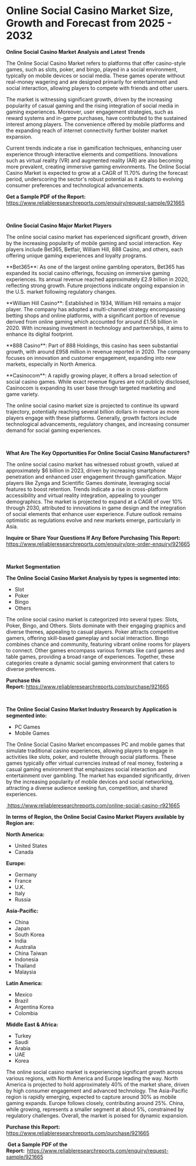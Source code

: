 <p><h1>Online Social Casino Market Size, Growth and Forecast from 2025 - 2032</h1></p><p><strong>Online Social Casino Market Analysis and Latest Trends</strong></p>
<p><p>The Online Social Casino Market refers to platforms that offer casino-style games, such as slots, poker, and bingo, played in a social environment, typically on mobile devices or social media. These games operate without real-money wagering and are designed primarily for entertainment and social interaction, allowing players to compete with friends and other users.</p><p>The market is witnessing significant growth, driven by the increasing popularity of casual gaming and the rising integration of social media in gaming experiences. Moreover, user engagement strategies, such as reward systems and in-game purchases, have contributed to the sustained interest among players. The convenience offered by mobile platforms and the expanding reach of internet connectivity further bolster market expansion.</p><p>Current trends indicate a rise in gamification techniques, enhancing user experience through interactive elements and competitions. Innovations such as virtual reality (VR) and augmented reality (AR) are also becoming more prevalent, creating immersive gaming environments. The Online Social Casino Market is expected to grow at a CAGR of 11.70% during the forecast period, underscoring the sector's robust potential as it adapts to evolving consumer preferences and technological advancements.</p></p>
<p><strong>Get a Sample PDF of the Report:&nbsp;</strong> <a href="https://www.reliableresearchreports.com/enquiry/request-sample/921665?utm_campaign=112&utm_medium=2&utm_source=Github&utm_content=ia&utm_term=16042025&utm_id=online-social-casino">https://www.reliableresearchreports.com/enquiry/request-sample/921665</a></p>
<p>&nbsp;</p>
<p><strong>Online Social Casino Major Market Players</strong></p>
<p><p>The online social casino market has experienced significant growth, driven by the increasing popularity of mobile gaming and social interaction. Key players include Bet365, Betfair, William Hill, 888 Casino, and others, each offering unique gaming experiences and loyalty programs.  </p><p>**Bet365**: As one of the largest online gambling operators, Bet365 has expanded its social casino offerings, focusing on immersive gaming experiences. Its annual revenue reached approximately £2.9 billion in 2020, reflecting strong growth. Future projections indicate ongoing expansion in the U.S. market following regulatory changes.</p><p>**William Hill Casino**: Established in 1934, William Hill remains a major player. The company has adopted a multi-channel strategy encompassing betting shops and online platforms, with a significant portion of revenue derived from online gaming which accounted for around £1.56 billion in 2020. With increasing investment in technology and partnerships, it aims to enhance its digital footprint.</p><p>**888 Casino**: Part of 888 Holdings, this casino has seen substantial growth, with around £958 million in revenue reported in 2020. The company focuses on innovation and customer engagement, expanding into new markets, especially in North America.</p><p>**Casinocom**: A rapidly growing player, it offers a broad selection of social casino games. While exact revenue figures are not publicly disclosed, Casinocom is expanding its user base through targeted marketing and game variety.</p><p>The online social casino market size is projected to continue its upward trajectory, potentially reaching several billion dollars in revenue as more players engage with these platforms. Generally, growth factors include technological advancements, regulatory changes, and increasing consumer demand for social gaming experiences.</p></p>
<p>&nbsp;</p>
<p><strong>What Are The Key Opportunities For Online Social Casino Manufacturers?</strong></p>
<p><p>The online social casino market has witnessed robust growth, valued at approximately $6 billion in 2023, driven by increasing smartphone penetration and enhanced user engagement through gamification. Major players like Zynga and Scientific Games dominate, leveraging social features to boost retention. Trends indicate a rise in cross-platform accessibility and virtual reality integration, appealing to younger demographics. The market is projected to expand at a CAGR of over 10% through 2030, attributed to innovations in game design and the integration of social elements that enhance user experience. Future outlook remains optimistic as regulations evolve and new markets emerge, particularly in Asia.</p></p>
<p><strong>Inquire or Share Your Questions If Any Before Purchasing This Report:</strong> <a href="https://www.reliableresearchreports.com/enquiry/pre-order-enquiry/921665?utm_campaign=112&utm_medium=2&utm_source=Github&utm_content=ia&utm_term=16042025&utm_id=online-social-casino">https://www.reliableresearchreports.com/enquiry/pre-order-enquiry/921665</a></p>
<p>&nbsp;</p>
<p><strong>Market Segmentation</strong></p>
<p><strong>The Online Social Casino Market Analysis by types is segmented into:</strong></p>
<p><ul><li>Slot</li><li>Poker</li><li>Bingo</li><li>Others</li></ul></p>
<p><p>The online social casino market is categorized into several types: Slots, Poker, Bingo, and Others. Slots dominate with their engaging graphics and diverse themes, appealing to casual players. Poker attracts competitive gamers, offering skill-based gameplay and social interaction. Bingo combines chance and community, featuring vibrant online rooms for players to connect. Other games encompass various formats like card games and table games, providing a broad range of experiences. Together, these categories create a dynamic social gaming environment that caters to diverse preferences.</p></p>
<p><strong>Purchase this Report:&nbsp;</strong><a href="https://www.reliableresearchreports.com/purchase/921665?utm_campaign=112&utm_medium=2&utm_source=Github&utm_content=ia&utm_term=16042025&utm_id=online-social-casino">https://www.reliableresearchreports.com/purchase/921665</a></p>
<p>&nbsp;</p>
<p><strong>The Online Social Casino Market Industry Research by Application is segmented into:</strong></p>
<p><ul><li>PC Games</li><li>Mobile Games</li></ul></p>
<p><p>The Online Social Casino Market encompasses PC and mobile games that simulate traditional casino experiences, allowing players to engage in activities like slots, poker, and roulette through social platforms. These games typically offer virtual currencies instead of real money, fostering a casual gaming environment that emphasizes social interaction and entertainment over gambling. The market has expanded significantly, driven by the increasing popularity of mobile devices and social networking, attracting a diverse audience seeking fun, competition, and shared experiences.</p></p>
<p><a href="https://www.reliableresearchreports.com/online-social-casino-r921665?utm_campaign=112&utm_medium=2&utm_source=Github&utm_content=ia&utm_term=16042025&utm_id=online-social-casino">&nbsp;https://www.reliableresearchreports.com/online-social-casino-r921665</a></p>
<p><strong>In terms of Region, the Online Social Casino Market Players available by Region are:</strong></p>
<p>
    <p> <strong> North America: </strong>
        <ul>
            <li>United States</li>
            <li>Canada</li>
        </ul>
        </p> 
    <p> <strong> Europe: </strong>
        <ul>
            <li>Germany</li>
            <li>France</li>
            <li>U.K.</li>
            <li>Italy</li>
            <li>Russia</li>
        </ul>
        </p> 
    <p> <strong> Asia-Pacific: </strong>
        <ul>
            <li>China</li>
            <li>Japan</li>
            <li>South Korea</li>
            <li>India</li>
            <li>Australia</li>
            <li>China Taiwan</li>
            <li>Indonesia</li>
            <li>Thailand</li>
            <li>Malaysia</li>
        </ul>
        </p> 
    <p> <strong> Latin America: </strong>
        <ul>
            <li>Mexico</li>
            <li>Brazil</li>
            <li>Argentina Korea</li>
            <li>Colombia</li>
        </ul>
        </p> 
    <p> <strong> Middle East & Africa: </strong>
        <ul>
            <li>Turkey</li>
            <li>Saudi</li>
            <li>Arabia</li>
            <li>UAE</li>
            <li>Korea</li>
        </ul>
    </p>
    </p>
<p><p>The online social casino market is experiencing significant growth across various regions, with North America and Europe leading the way. North America is projected to hold approximately 40% of the market share, driven by high consumer engagement and advanced technology. The Asia-Pacific region is rapidly emerging, expected to capture around 30% as mobile gaming expands. Europe follows closely, contributing around 25%. China, while growing, represents a smaller segment at about 5%, constrained by regulatory challenges. Overall, the market is poised for dynamic expansion.</p></p>
<p><strong>Purchase this Report: </strong><a href="https://www.reliableresearchreports.com/purchase/921665?utm_campaign=112&utm_medium=2&utm_source=Github&utm_content=ia&utm_term=16042025&utm_id=online-social-casino">https://www.reliableresearchreports.com/purchase/921665</a></p>
<p>&nbsp;<strong>Get a Sample PDF of the Report:&nbsp;&nbsp;</strong><a href="https://www.reliableresearchreports.com/enquiry/request-sample/921665?utm_campaign=112&utm_medium=2&utm_source=Github&utm_content=ia&utm_term=16042025&utm_id=online-social-casino">https://www.reliableresearchreports.com/enquiry/request-sample/921665</a></p>
<p><strong></strong></p>
<p><p></p><p></p><p></p></p>